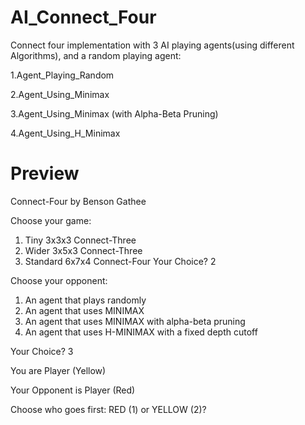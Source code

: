 # AI_Connect_Four

Connect four implementation with 3 AI playing agents(using different Algorithms), and a random playing agent:

  1.Agent_Playing_Random
  
  2.Agent_Using_Minimax
  
  3.Agent_Using_Minimax (with Alpha-Beta Pruning)
  
  4.Agent_Using_H_Minimax
  
  
# Preview
Connect-Four by Benson Gathee

Choose your game:
  1. Tiny 3x3x3 Connect-Three
  2. Wider 3x5x3 Connect-Three
  3. Standard 6x7x4 Connect-Four
Your Choice? 2

Choose your opponent:
  1. An agent that plays randomly
  2. An agent that uses MINIMAX
  3. An agent that uses MINIMAX with alpha-beta pruning
  4. An agent that uses H-MINIMAX with a fixed depth cutoff
  
Your Choice? 3

You are Player (Yellow)

Your Opponent is Player (Red)

Choose who goes first: RED (1) or YELLOW (2)? 
